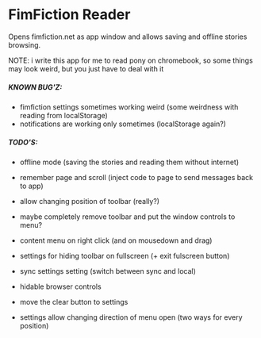 FimFiction Reader
=================
Opens fimfiction.net as app window and allows saving and offline stories browsing.

NOTE: i write this app for me to read pony on chromebook, so some things may look weird, but you just have to deal with it

##### KNOWN BUG'Z:
- fimfiction settings sometimes working weird (some weirdness with reading from localStorage)
- notifications are working only sometimes (localStorage again?)

##### TODO'S:
- offline mode (saving the stories and reading them without internet)
- remember page and scroll (inject code to page to send messages back to app)
- allow changing position of toolbar (really?)
- maybe completely remove toolbar and put the window controls to menu?
- content menu on right click (and on mousedown and drag)

- settings for hiding toolbar on fullscreen (+ exit fulscreen button)
- sync settings setting (switch between sync and local)
- hidable browser controls
- move the clear button to settings
- settings allow changing direction of menu open (two ways for every position)
